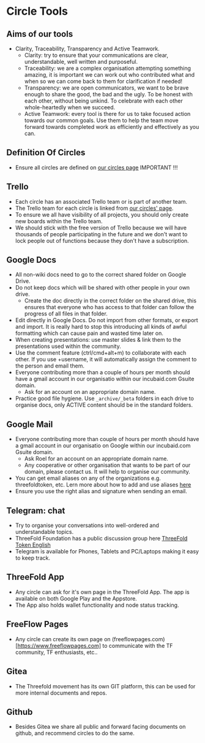 # Circle Tools

## Aims of our tools

- Clarity, Traceability, Transparency and Active Teamwork.
  - Clarity: try to ensure that your communications are clear, understandable, well written and purposeful.
  - Traceability: we are a complex organisation attempting something amazing, it is important we can work out who contributed what and when so we can come back to them for clarification if needed!
  - Transparency: we are open communicators, we want to be brave enough to share the good, the bad and the ugly. To be honest with each other, without being unkind. To celebrate with each other whole-heartedly when we succeed.
  - Active Teamwork: every tool is there for us to take focused action towards our common goals. Use them to help the team move forward towards completed work as efficiently and effectively as you can.

## Definition Of Circles

- Ensure all circles are defined on [our circles page](/circles/README.md) IMPORTANT !!!

## Trello

- Each circle has an associated Trello team or is part of another team.
- The Trello team for each circle is linked from [our circles' page](/circles/README.md).
- To ensure we all have visibility of all projects, you should only create new boards within the Trello team.
- We should stick with the free version of Trello because we will have thousands of people participating in the future and we don't want to lock people out of functions because they don't have a subscription.

## Google Docs

- All non-wiki docs need to go to the correct shared folder on Google Drive.
- Do not keep docs which will be shared with other people in your own drive.
   - Create the doc directly in the correct folder on the shared drive, this ensures that everyone who has access to that folder can follow the progress of all files in that folder.
- Edit directly in Google Docs. Do not import from other formats, or export and import. It is really hard to stop this introducing all kinds of awful formatting which can cause pain and wasted time later on.
- When creating presentations: use master slides & link them to the presentations used within the community.
- Use the comment feature (ctrl/cmd+alt+m) to collaborate with each other. If you use +username, it will automatically assign the comment to the person and email them.
- Everyone contributing more than a couple of hours per month should have a gmail account in our organisatio within our incubaid.com Gsuite domain.
   - Ask for an account on an appropriate domain name.
- Practice good file hygiene. Use ```_archive/_beta``` folders in each drive to organise docs, only ACTIVE content should be in the standard folders. 
   
## Google Mail

- Everyone contributing more than couple of hours per month should have a gmail account in our organisatio on Google within our incubaid.com Gsuite domain.
   - Ask Roel for an account on an appropriate domain name.
   - Any cooperative or other organisation that wants to be part of our domain, please contact us. It will help to organise our community.
- You can get email aliases on any of the organizations e.g. threefoldtoken, etc. Lern more about how to add and use aliases [here](https://support.google.com/mail/answer/22370?hl=en)
- Ensure you use the right alias and signature when sending an email.

## Telegram: chat

- Try to organise your conversations into well-ordered and understandable topics.
- ThreeFold Foundation has a public discussion group here [ThreeFold Token English](https://t.me/threefoldtoken_chat)
- Telegram is available for Phones, Tablets and PC/Laptops making it easy to keep track.

## ThreeFold App
- Any circle can ask for it's own page in the ThreeFold App.
The app is available on both Google Play and the Appstore.
- The App also holds wallet functionality and node status tracking.

## FreeFlow Pages
- Any circle can create its own page on (freeflowpages.com)[https://www.freeflowpages.com] to communicate with the TF community, TF enthusiasts, etc..

## Gitea
- The Threefold movement has its own GIT platform, this can be used for more internal documents and repos.

## Github
- Besides Gitea we share all public and forward facing documents on github, and recommend circles to do the same.
